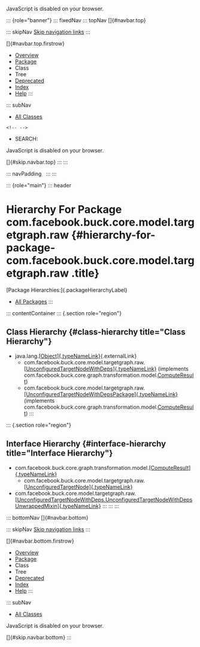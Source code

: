 <div>

JavaScript is disabled on your browser.

</div>

::: {role="banner"}
::: fixedNav
::: topNav
[]{#navbar.top}

::: skipNav
[Skip navigation links](#skip.navbar.top "Skip navigation links")
:::

[]{#navbar.top.firstrow}

-   [Overview](../../../../../../../index.html)
-   [Package](package-summary.html)
-   Class
-   Tree
-   [Deprecated](../../../../../../../deprecated-list.html)
-   [Index](../../../../../../../index-all.html)
-   [Help](../../../../../../../help-doc.html)
:::

::: subNav
-   [All Classes](../../../../../../../allclasses.html)

```{=html}
<!-- -->
```
-   SEARCH:

<div>

<div>

JavaScript is disabled on your browser.

</div>

</div>

[]{#skip.navbar.top}
:::
:::

::: navPadding
 
:::
:::

::: {role="main"}
::: header
# Hierarchy For Package com.facebook.buck.core.model.targetgraph.raw {#hierarchy-for-package-com.facebook.buck.core.model.targetgraph.raw .title}

[Package Hierarchies:]{.packageHierarchyLabel}

-   [All Packages](../../../../../../../overview-tree.html)
:::

::: contentContainer
::: {.section role="region"}
## Class Hierarchy {#class-hierarchy title="Class Hierarchy"}

-   java.lang.[[Object]{.typeNameLink}](http://docs.oracle.com/javase/7/docs/api/java/lang/Object.html?is-external=true "class or interface in java.lang"){.externalLink}
    -   com.facebook.buck.core.model.targetgraph.raw.[[UnconfiguredTargetNodeWithDeps]{.typeNameLink}](UnconfiguredTargetNodeWithDeps.html "class in com.facebook.buck.core.model.targetgraph.raw")
        (implements
        com.facebook.buck.core.graph.transformation.model.[ComputeResult](../../../graph/transformation/model/ComputeResult.html "interface in com.facebook.buck.core.graph.transformation.model"))
    -   com.facebook.buck.core.model.targetgraph.raw.[[UnconfiguredTargetNodeWithDepsPackage]{.typeNameLink}](UnconfiguredTargetNodeWithDepsPackage.html "class in com.facebook.buck.core.model.targetgraph.raw")
        (implements
        com.facebook.buck.core.graph.transformation.model.[ComputeResult](../../../graph/transformation/model/ComputeResult.html "interface in com.facebook.buck.core.graph.transformation.model"))
:::

::: {.section role="region"}
## Interface Hierarchy {#interface-hierarchy title="Interface Hierarchy"}

-   com.facebook.buck.core.graph.transformation.model.[[ComputeResult]{.typeNameLink}](../../../graph/transformation/model/ComputeResult.html "interface in com.facebook.buck.core.graph.transformation.model")
    -   com.facebook.buck.core.model.targetgraph.raw.[[UnconfiguredTargetNode]{.typeNameLink}](UnconfiguredTargetNode.html "interface in com.facebook.buck.core.model.targetgraph.raw")
-   com.facebook.buck.core.model.targetgraph.raw.[[UnconfiguredTargetNodeWithDeps.UnconfiguredTargetNodeWithDepsUnwrappedMixin]{.typeNameLink}](UnconfiguredTargetNodeWithDeps.UnconfiguredTargetNodeWithDepsUnwrappedMixin.html "interface in com.facebook.buck.core.model.targetgraph.raw")
:::
:::
:::

::: bottomNav
[]{#navbar.bottom}

::: skipNav
[Skip navigation links](#skip.navbar.bottom "Skip navigation links")
:::

[]{#navbar.bottom.firstrow}

-   [Overview](../../../../../../../index.html)
-   [Package](package-summary.html)
-   Class
-   Tree
-   [Deprecated](../../../../../../../deprecated-list.html)
-   [Index](../../../../../../../index-all.html)
-   [Help](../../../../../../../help-doc.html)
:::

::: subNav
-   [All Classes](../../../../../../../allclasses.html)

<div>

<div>

JavaScript is disabled on your browser.

</div>

</div>

[]{#skip.navbar.bottom}
:::
